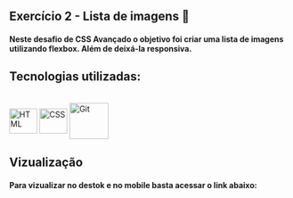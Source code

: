 ## Exercício 2 - Lista de imagens 🌟

#### Neste desafio de CSS Avançado o objetivo foi criar uma lista de imagens  utilizando flexbox. Além de deixá-la responsiva.

## Tecnologias utilizadas:

<div style="display: inline_block"><br>
    <img align="center" alt="HTML" height="45" width="50" src="https://cdn.jsdelivr.net/gh/devicons/devicon/icons/html5/html5-plain-wordmark.svg" />
    <img align="center" alt="CSS" height="45" width="50" src="https://cdn.jsdelivr.net/gh/devicons/devicon/icons/css3/css3-plain-wordmark.svg" />
    <img align="center" alt="Git" height="65" width="70"
src="https://cdn.jsdelivr.net/gh/devicons/devicon/icons/git/git-plain-wordmark.svg" />
</div>

## Vizualização
#### Para vizualizar no destok e no mobile basta acessar o link abaixo:

